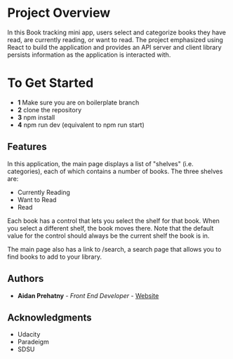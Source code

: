 # Project Overview

In this Book tracking mini app,  users select and categorize books they have read, are currently reading, or want to read. The project emphasized using React to build the application and provides an API server and client library persists information as the application is interacted with.

# To Get Started

* **1** Make sure you are on boilerplate branch
* **2** clone the repository
* **3** npm install
* **4** npm run dev (equivalent to npm run start) 

## Features

In this application, the main page displays a list of "shelves" (i.e. categories), each of which contains a number of books. The three shelves are:

* Currently Reading
* Want to Read
* Read

Each book has a control that lets you select the shelf for that book. When you select a different shelf, the book moves there. Note that the default value for the control should always be the current shelf the book is in.

The main page also has a link to /search, a search page that allows you to find books to add to your library.


## Authors

* **Aidan Prehatny** - *Front End Developer* - [Website](https://aidanprehatny.com)

## Acknowledgments

* Udacity
* Paradeigm
* SDSU
